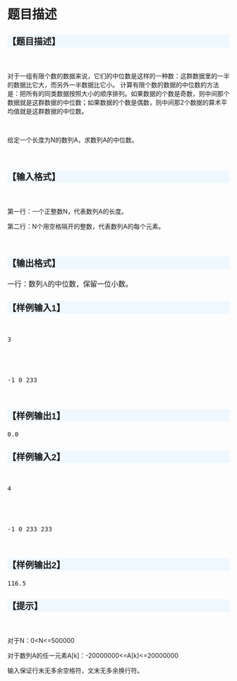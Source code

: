 # 题目描述


<h3 style="font-family:sans-serif;font-size:20px;background-color:#F0F8FF;">
【题目描述】
</h3>
<p style="font-family:serif;font-size:16px;">
<br/>
</p>
<p>
对于一组有限个数的数据来说，它们的中位数是这样的一种数：这群数据里的一半的数据比它大，而另外一半数据比它小。 计算有限个数的数据的中位数的方法是：把所有的同类数据按照大小的顺序排列。如果数据的个数是奇数，则中间那个数据就是这群数据的中位数；如果数据的个数是偶数，则中间那2个数据的算术平均值就是这群数据的中位数。
</p>
<p>
<br/>
</p>
<p>
给定一个长度为N的数列A，求数列A的中位数。
</p>
<p>
<br/>
</p>
<h3 style="font-family:sans-serif;font-size:20px;background-color:#F0F8FF;">
【输入格式】
</h3>
<p style="font-family:serif;font-size:16px;">
<br/>
</p>
<p>
第一行：一个正整数N，代表数列A的长度。
</p>
<p>
第二行：N个用空格隔开的整数，代表数列A的每个元素。
</p>
<p>
<br/>
</p>
<h3 style="font-family:sans-serif;font-size:20px;background-color:#F0F8FF;">
【输出格式】
</h3>
<p style="font-family:serif;font-size:16px;">
一行：数列A的中位数，保留一位小数。
</p>
<h3 style="font-family:sans-serif;font-size:20px;background-color:#F0F8FF;">
【样例输入1】
</h3>
<pre><p>
3
</p>

<p>
-1 0 233
</p>
</pre>
<h3 style="font-family:sans-serif;font-size:20px;background-color:#F0F8FF;">
【样例输出1】
</h3>
<pre>0.0</pre>
<h3 style="font-family:sans-serif;font-size:20px;background-color:#F0F8FF;">
【样例输入2】
</h3>
<pre><p>
4
</p>

<p>
-1 0 233 233<span style="line-height:1.5;"></span> 
</p>
</pre>
<h3 style="font-family:sans-serif;font-size:20px;background-color:#F0F8FF;">
【样例输出2】
</h3>
<pre>116.5</pre>
<h3 style="font-family:sans-serif;font-size:20px;background-color:#F0F8FF;">
【提示】
</h3>
<p style="font-family:serif;font-size:16px;">
<br/>
</p>
<p>
对于N：0&lt;N&lt;=500000
</p>
<p>
对于数列A的任一元素A[k]：-20000000&lt;=A[k]&lt;=20000000
</p>
<p>
输入保证行末无多余空格符，文末无多余换行符。
</p>
<p>
<br/>
</p>

